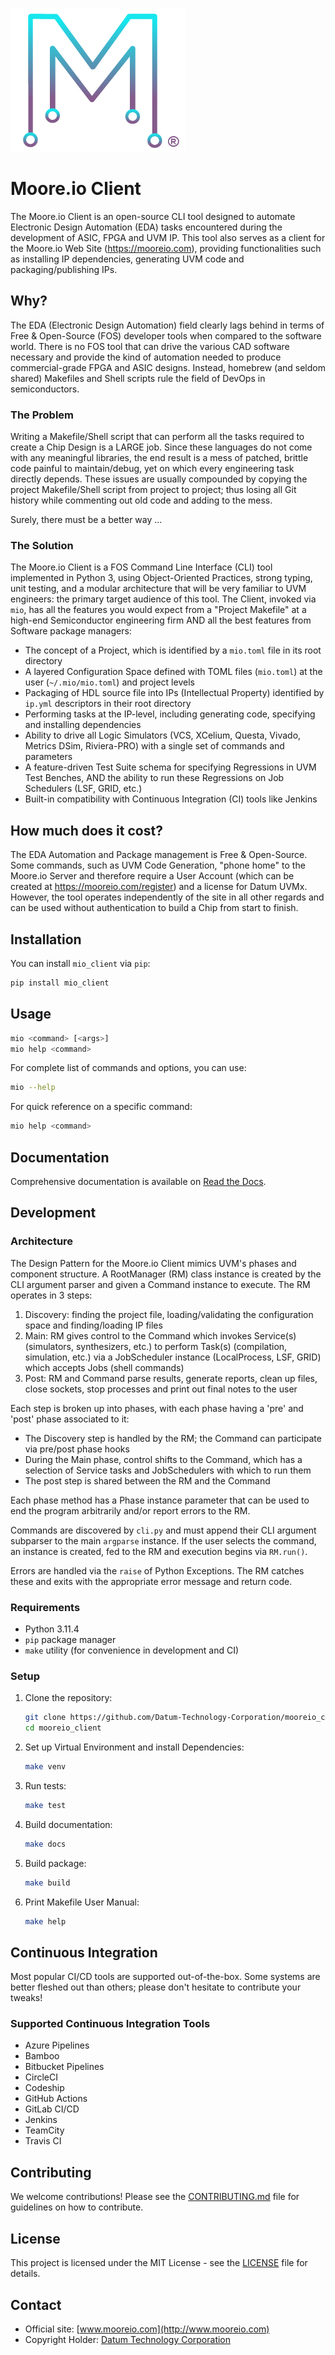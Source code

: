![Moore.io Client Logo](docs/source/_static/mio_logo.png)

# Moore.io Client

The Moore.io Client is an open-source CLI tool designed to automate Electronic Design Automation (EDA) tasks encountered
during the development of ASIC, FPGA and UVM IP. This tool also serves as a client for the Moore.io Web Site
(https://mooreio.com), providing functionalities such as installing IP dependencies, generating UVM code and
packaging/publishing IPs.

## Why?
The EDA (Electronic Design Automation) field clearly lags behind in terms of Free & Open-Source (FOS) developer tools
when compared to the software world. There is no FOS tool that can drive the various CAD software necessary and provide
the kind of automation needed to produce commercial-grade FPGA and ASIC designs. Instead, homebrew (and seldom shared)
Makefiles and Shell scripts rule the field of DevOps in semiconductors.

### The Problem
Writing a Makefile/Shell script that can perform all the tasks required to create a Chip Design is a LARGE job. Since
these languages do not come with any meaningful libraries, the end result is a mess of patched, brittle code painful to
maintain/debug, yet on which every engineering task directly depends. These issues are usually compounded by
copying the project Makefile/Shell script from project to project; thus losing all Git history while commenting
out old code and adding to the mess.

Surely, there must be a better way ...

### The Solution
The Moore.io Client is a FOS Command Line Interface (CLI) tool implemented in Python 3, using Object-Oriented
Practices, strong typing, unit testing, and a modular architecture that will be very familiar to UVM engineers: the
primary target audience of this tool. The Client, invoked via `mio`, has all the features you would expect from a
"Project Makefile" at a high-end Semiconductor engineering firm AND all the best features from Software package
managers:

 * The concept of a Project, which is identified by a `mio.toml` file in its root directory
 * A layered Configuration Space defined with TOML files (`mio.toml`) at the user (`~/.mio/mio.toml`) and project levels
 * Packaging of HDL source file into IPs (Intellectual Property) identified by `ip.yml` descriptors in their root directory
 * Performing tasks at the IP-level, including generating code, specifying and installing dependencies
 * Ability to drive all Logic Simulators (VCS, XCelium, Questa, Vivado, Metrics DSim, Riviera-PRO) with a single set of commands and parameters
 * A feature-driven Test Suite schema for specifying Regressions in UVM Test Benches, AND the ability to run these Regressions on Job Schedulers (LSF, GRID, etc.)
 * Built-in compatibility with Continuous Integration (CI) tools like Jenkins

## How much does it cost?
The EDA Automation and Package management is Free & Open-Source. Some commands, such as UVM Code Generation, "phone
home" to the Moore.io Server and therefore require a User Account (which can be created at
https://mooreio.com/register) and a license for Datum UVMx. However, the tool operates independently of the site in all
other regards and can be used without authentication to build a Chip from start to finish. 


## Installation

You can install `mio_client` via `pip`:

```sh
pip install mio_client
```

## Usage

```sh
mio <command> [<args>]
mio help <command>
```

For complete list of commands and options, you can use:

```sh
mio --help
```

For quick reference on a specific command:

```sh
mio help <command>
```

## Documentation

Comprehensive documentation is available on [Read the Docs](https://readthedocs.org/projects/mooreio_client).

## Development

### Architecture
The Design Pattern for the Moore.io Client mimics UVM's phases and component structure. A RootManager (RM) class instance
is created by the CLI argument parser and given a Command instance to execute. The RM operates in 3 steps:

1. Discovery: finding the project file, loading/validating the configuration space and finding/loading IP files
2. Main: RM gives control to the Command which invokes Service(s) (simulators, synthesizers, etc.) to perform Task(s) (compilation, simulation, etc.) via a JobScheduler instance (LocalProcess, LSF, GRID) which accepts Jobs (shell commands) 
3. Post: RM and Command parse results, generate reports, clean up files, close sockets, stop processes and print out final notes to the user  

Each step is broken up into phases, with each phase having a 'pre' and 'post' phase associated to it:

* The Discovery step is handled by the RM; the Command can participate via pre/post phase hooks
* During the Main phase, control shifts to the Command, which has a selection of Service tasks and JobSchedulers with which to run them
* The post step is shared between the RM and the Command

Each phase method has a Phase instance parameter that can be used to end the program arbitrarily and/or report errors to the RM.

Commands are discovered by `cli.py` and must append their CLI argument subparser to the main `argparse` instance.
If the user selects the command, an instance is created, fed to the RM and execution begins via `RM.run()`.

Errors are handled via the `raise` of Python Exceptions. The RM catches these and exits with the appropriate error message and return code.


### Requirements

- Python 3.11.4
- `pip` package manager
- `make` utility (for convenience in development and CI)

### Setup

1. Clone the repository:
    ```sh
    git clone https://github.com/Datum-Technology-Corporation/mooreio_client.git
    cd mooreio_client
    ```

2. Set up Virtual Environment and install Dependencies:
    ```sh
    make venv
    ```

3. Run tests:
    ```sh
    make test
    ```

4. Build documentation:
    ```sh
    make docs
    ```

5. Build package:
    ```sh
    make build
    ```

6. Print Makefile User Manual:
    ```sh
    make help
    ```

## Continuous Integration
Most popular CI/CD tools are supported out-of-the-box. Some systems are better fleshed out than others; please don't
hesitate to contribute your tweaks!

### Supported Continuous Integration Tools
- Azure Pipelines
- Bamboo
- Bitbucket Pipelines
- CircleCI
- Codeship
- GitHub Actions
- GitLab CI/CD
- Jenkins
- TeamCity
- Travis CI

## Contributing

We welcome contributions! Please see the [CONTRIBUTING.md](CONTRIBUTING.md) file for guidelines on how to contribute.

## License

This project is licensed under the MIT License - see the [LICENSE](LICENSE) file for details.

## Contact

- Official site: [www.mooreio.com](http://www.mooreio.com)
- Copyright Holder: [Datum Technology Corporation](http://www.datumtc.ca)